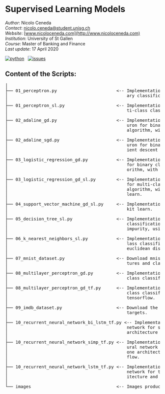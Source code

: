 # Supervised Learning Models

*Author*: Nicolo Ceneda \
*Contact*: nicolo.ceneda@student.unisg.ch \
*Website*: [www.nicoloceneda.com](http://www.nicoloceneda.com) \
*Institution*: University of St Gallen \
*Course*: Master of Banking and Finance \
*Last update*: 17 April 2020

<!-- buttons -->
<p align="left">
    <a href="https://www.python.org/">
        <img src="https://img.shields.io/badge/python-v3-brightgreen.svg"
            alt="python"></a> &nbsp;
    <a href="https://github.com/nicoloceneda/Supervised-Learning-Models/graphs/commit-activity">
        <img src="https://img.shields.io/badge/Maintained%3F-yes-brightgreen.svg"
            alt="issues"></a> &nbsp;
</p>

## Content of the Scripts:
<pre>
│
├── 01_perceptron.py                       <-- Implementation of a single layer perceptron for bin-
│                                              ary classification.
│
├── 01_perceptron_sl.py                    <-- Implementation of a single layer perceptron for mul-
│                                              ti-class classification via scikit-learn.
│
├── 02_adaline_gd.py                       <-- Implementation of a single layer adaptive linear ne-
│                                              uron for binary classification, via gradient descent 
│                                              algorithm, with standardized features.
│
├── 02_adaline_sgd.py                      <-- Implementation of a single layer adaptive linear ne-
│                                              uron for binary classification, via stochastic grad-
│                                              ient descent algorithm, with standardized features.      
│
├── 03_logistic_regression_gd.py           <-- Implementation of a single layer logistic regression
│                                              for binary classification, via gradient descent alg-
│                                              orithm, with standardized features.                      
│
├── 03_logistic_regression_gd_sl.py        <-- Implementation of a single layer logistic regression 
│                                              for multi-class classification, via gradient descent 
│                                              algorithm, with standardized features, using scikit-
│                                              learn.
│
├── 04_support_vector_machine_gd_sl.py     <-- Implementation of a support vector machine via sci- 
│                                              kit learn. 
│
├── 05_decision_tree_sl.py                 <-- Implementation of a decision tree for multi-class 
│                                              classification, with standardized features and gini
│                                              impurity, using scikit-learn.
│
├── 06_k_nearest_neighbors_sl.py           <-- Implementation of a k-nearest neighbors for multi-c-
│                                              lass classification, with standardized features and 
│                                              euclidean distance metric, using scikit-learn.
│   
├── 07_mnist_dataset.py                    <-- Download mnist dataset and save the standardized fea-
│                                              tures and class labels.
│
├── 08_multilayer_perceptron_gd.py         <-- Implementation of a multilayer perceptron for multi-
│                                              class classification, with one hidden layer.
│
├── 08_multilayer_perceptron_gd_tf.py      <-- Implementation of a multilayer perceptron for multi-
│                                              class classification, with two hidden layers, using 
│                                              tensorflow.
│
├── 09_imdb_dataset.py                     <-- Download the imdb dataset and save the features and 
│                                              targets.
│ 
├── 10_recurrent_neural_network_bi_lstm_tf.py <-- Implementation of a lstm multilayer recurrent neural 
│                                              network for sentiment analysis, with a many-to-one 
│                                              architecture and two hidden layers, using tensorflow.
│                                              
├── 10_recurrent_neural_network_simp_tf.py <-- Implementation of a simple single layer recurrent ne-
│                                              ural network for sentiment analysis, with a many-to-
│                                              one architecture and two hidden layers, using tensor-
│                                              flow.
│
├── 10_recurrent_neural_network_lstm_tf.py <-- Implementation of a lstm multilayer recurrent neural 
│                                              network for text generation, with a many-to-one arch-
│                                              itecture and two hidden layers, using tensorflow.
│
└── images                                 <-- Images produced by the programs.

</pre>

